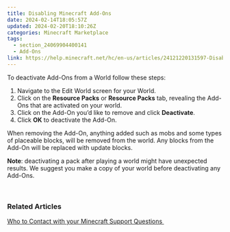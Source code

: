 ```yaml
---
title: Disabling Minecraft Add-Ons
date: 2024-02-14T18:05:57Z
updated: 2024-02-20T18:10:26Z
categories: Minecraft Marketplace
tags:
  - section_24069904400141
  - Add-Ons
link: https://help.minecraft.net/hc/en-us/articles/24121220131597-Disabling-Minecraft-Add-Ons
---
```


To deactivate Add-Ons from a World follow these steps:

1.  Navigate to the Edit World screen for your World.
2.  Click on the **Resource Packs** or **Resource Packs** tab, revealing the Add-Ons that are activated on your world.
3.  Click on the Add-On you’d like to remove and click **Deactivate**.
4.  Click **OK** to deactivate the Add-On.

When removing the Add-On, anything added such as mobs and some types of placeable blocks, will be removed from the world. Any blocks from the Add-On will be replaced with update blocks.

**Note**: deactivating a pack after playing a world might have unexpected results. We suggest you make a copy of your world before deactivating any Add-Ons. 

 

### Related Articles

[Who to Contact with your Minecraft Support Questions ](https://minecrafthelp.zendesk.com/hc/en-us/articles/19506833026829)
